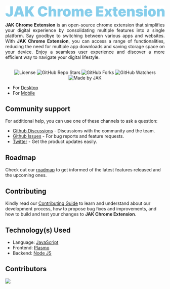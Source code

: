 <br />
<div align=center>

![Title](https://raw.githubusercontent.com/Jonak-Adipta-Kalita/JAK-Chrome-Extension/main/assets/title.png)

</div>

<div align=justify>

**JAK Chrome Extension** is an open-source chrome extension that simplifies your digital experience by consolidating multiple features into a single platform. Say goodbye to switching between various apps and websites. With **JAK Chrome Extension**, you can access a range of functionalities, reducing the need for multiple app downloads and saving storage space on your device. Enjoy a seamless user experience and discover a more efficient way to navigate your digital lifestyle.
<br />
<br />

</div>

<div align=center>

![License](https://img.shields.io/github/license/Jonak-Adipta-Kalita/JAK-Chrome-Extension?style=for-the-badge)
![GitHub Repo Stars](https://img.shields.io/github/stars/Jonak-Adipta-Kalita/JAK-Chrome-Extension?style=for-the-badge)
![GitHub Forks](https://img.shields.io/github/forks/Jonak-Adipta-Kalita/JAK-Chrome-Extension?style=for-the-badge)
![GitHub Watchers](https://img.shields.io/github/watchers/Jonak-Adipta-Kalita/JAK-Chrome-Extension?style=for-the-badge)
![Made by JAK](https://img.shields.io/badge/BeastNight%20TV-Made%20by%20JAK-blue?style=for-the-badge)

</div>

-   For [Desktop](https://github.com/Jonak-Adipta-Kalita/JAK-Desktop-App)
-   For [Mobile](https://github.com/Jonak-Adipta-Kalita/JAK-Mobile-App)

## Community support

For additional help, you can use one of these channels to ask a question:

-   [Github Discussions](https://github.com/Jonak-Adipta-Kalita/JAK-Chrome-Extension/discussions) - Discussions with the community and the team.
-   [Github Issues](https://github.com/Jonak-Adipta-Kalita/JAK-Chrome-Extension/issues) - For bug reports and feature requests.
-   [Twitter](https://twitter.com/AdiptaJonak) - Get the product updates easily.

## Roadmap

Check out our [roadmap](https://github.com/users/Jonak-Adipta-Kalita/projects/11) to get informed of the latest features released and the upcoming ones.

## Contributing

Kindly read our [Contributing Guide](CONTRIBUTING.md) to learn and understand about our development process, how to propose bug fixes and improvements, and how to build and test your changes to **JAK Chrome Extension**.

## Technology(s) Used

-   Language: [JavaScript](https://www.javascript.com/)
-   Frontend: [Plasmo](https://www.plasmo.com/)
-   Backend: [Node JS](https://nodejs.org/)

## Contributors

<a href = "https://github.com/Jonak-Adipta-Kalita/JAK-Chrome-Extension/graphs/contributors">
	<img src="https://contrib.rocks/image?repo=Jonak-Adipta-Kalita/JAK-Chrome-Extension" />
</a>
